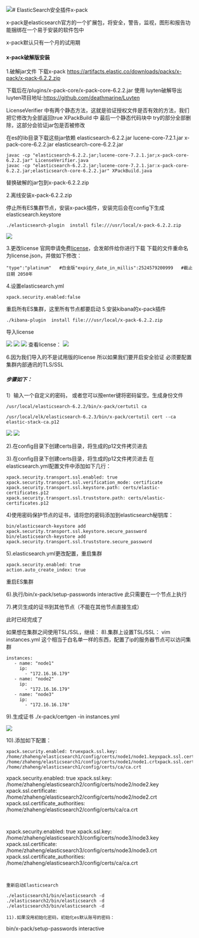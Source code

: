 
![](/assets/46.png)# ElasticSearch安全插件x-pack

x-pack是elasticsearch官方的一个扩展包，将安全，警告，监视，图形和报告功能捆绑在一个易于安装的软件包中

x-pack默认只有一个月的试用期

#### x-pack破解版安装

1.破解jar文件
下载x-pack
https://artifacts.elastic.co/downloads/packs/x-pack/x-pack-6.2.2.zip

下载后在/plugins/x-pack-core/x-pack-core-6.2.2.jar 使用 luyten破解导出
luyten项目地址:https://github.com/deathmarine/Luyten

LicenseVerifier 中有两个静态方法，这就是验证授权文件是否有效的方法，我们把它修改为全部返回true
XPackBuild 中 最后一个静态代码块中 try的部分全部删除，这部分会验证jar包是否被修改

在es的lib目录下载这些jar依赖
elasticsearch-6.2.2.jar
lucene-core-7.2.1.jar
x-pack-core-6.2.2.jar
elasticsearch-core-6.2.2.jar

```
javac -cp "elasticsearch-6.2.2.jar;lucene-core-7.2.1.jar;x-pack-core-6.2.2.jar" LicenseVerifier.java
javac -cp "elasticsearch-6.2.2.jar;lucene-core-7.2.1.jar:x-pack-core-6.2.2.jar;elasticsearch-core-6.2.2.jar" XPackBuild.java
```

替换破解的jar包到x-pack-6.2.2.zip

2.离线安装x-pack-6.2.2.zip

停止所有ES集群节点，安装x-pack插件，安装完后会在config下生成elasticsearch.keystore

```
./elasticsearch-plugin  install file:///usr/local/x-pack-6.2.2.zip
```
![](/assets/47.png)

3.更改license
官网申请免费[license](https://license.elastic.co/registration)，会发邮件给你进行下载
下载的文件重命名为license.json，并做如下修改：
```
"type":"platinum"   #白金版"expiry_date_in_millis":2524579200999   #截止日期 2050年
```
4.设置elasticsearch.yml

```
xpack.security.enabled:false
```
重启所有ES集群，这里所有节点都要启动
5.安装kibana的x-pack插件

```
./kibana-plugin  install file:///usr/local/x-pack-6.2.2.zip
```
导入license

![](/assets/43.png)
![](/assets/44.png)
![](/assets/45.png)
查看license：
![](/assets/46.png)

6.因为我们导入的不是试用版的license 所以如果我们要开启安全验证 必须要配置集群内部通讯的TLS/SSL

##### 步骤如下：

1）输入一个自定义的密码， 或者您可以按enter键将密码留空。生成身份文件

```
/usr/local/elasticsearch-6.2.2/bin/x-pack/certutil ca
```
```
/usr/local/elk/elasticsearch-6.2.3/bin/x-pack/certutil cert --ca elastic-stack-ca.p12
```

![](/assets/48.png)
![](/assets/49.png)

2).在config目录下创建certs目录，将生成的p12文件拷贝进去

3).在config目录下创建certs目录，将生成的p12文件拷贝进去
在elasticsearch.yml配置文件中添加如下几行：

```
xpack.security.transport.ssl.enabled: true
xpack.security.transport.ssl.verification_mode: certificate 
xpack.security.transport.ssl.keystore.path: certs/elastic-certificates.p12 
xpack.security.transport.ssl.truststore.path: certs/elastic-certificates.p12
```
4)使用密码保护节点的证书，请将您的密码添加到elasticsearch秘钥库：

```
bin/elasticsearch-keystore add xpack.security.transport.ssl.keystore.secure_password
bin/elasticsearch-keystore add xpack.security.transport.ssl.truststore.secure_password
```

5).elasticsearch.yml更改配置，重启集群
```
xpack.security.enabled: true
action.auto_create_index: true
```
重启ES集群

6).执行/bin/x-pack/setup-passwords interactive 此只需要在一个节点上执行

7).拷贝生成的证书到其他节点（不能在其他节点直接生成）


此时已经完成了



如果想在集群之间使用TSL/SSL，继续：
8).集群上设置TSL/SSL：
vim instances.yml
这个相当于白名单一样的东西，配置了ip的服务器节点可以访问集群
```
instances:
   - name: "node1"
     ip:
       - "172.16.16.179"
   - name: "node2"
     ip:
       - "172.16.16.179"
   - name: "node3"
     ip:
       - "172.16.16.178"
```
9).生成证书
./x-pack/certgen -in instances.yml

![](/assets/65.png)

10).添加如下配置：

```
xpack.security.enabled: truexpack.ssl.key: /home/zhaheng/elasticsearch1/config/certs/node1/node1.keyxpack.ssl.certificate: /home/zhaheng/elasticsearch1/config/certs/node1/node1.crtxpack.ssl.certificate_authorities: /home/zhaheng/elasticsearch1/config/certs/ca/ca.crt
```


xpack.security.enabled: true
xpack.ssl.key: /home/zhaheng/elasticsearch2/config/certs/node2/node2.key
xpack.ssl.certificate: /home/zhaheng/elasticsearch2/config/certs/node2/node2.crt
xpack.ssl.certificate_authorities: /home/zhaheng/elasticsearch2/config/certs/ca/ca.crt
```


```
xpack.security.enabled: true
xpack.ssl.key: /home/zhaheng/elasticsearch3/config/certs/node3/node3.key
xpack.ssl.certificate: /home/zhaheng/elasticsearch3/config/certs/node3/node3.crt
xpack.ssl.certificate_authorities: /home/zhaheng/elasticsearch3/config/certs/ca/ca.crt
```


重新启动Elasticsearch

./elasticsearch1/bin/elasticsearch -d
./elasticsearch2/bin/elasticsearch -d
./elasticsearch3/bin/elasticsearch -d

11).如果没用初始化密码，初始化es默认账号的密码：

```
bin/x-pack/setup-passwords interactive
```